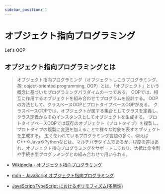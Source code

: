 ```yaml
---
sidebar_position: 1
---
```


# オブジェクト指向プログラミング

Let's OOP

## オブジェクト指向プログラミングとは

> オブジェクト指向プログラミング（オブジェクトしこうプログラミング、英: object-oriented programming, OOP）とは、「オブジェクト」という概念に基づいたプログラミングパラダイムの一つである。
> OOPでは、相互に作用するオブジェクトを組み合わせてプログラムを設計する。
> OOPの方法として、クラスベースOOPとプロトタイプベースOOPがある。 クラスベースOOPでは、オブジェクトが属する集合としてクラスを定義し、クラス定義からそのインスタンスとしてオブジェクトを生成する。 プロトタイプベースOOPでは既存のオブジェクト（プロトタイプ）を複製し、プロトタイプの複製に変更を加えることで様々な対象を表すオブジェクトを生成する。
> 広く使われているプログラミング言語の多く、例えばC++やJavaやPythonなどは、マルチパラダイムであるが、程度の差はあれ、オブジェクト指向プログラミングをサポートしており、大抵は命令型や手続き型プログラミングとの組み合わせで用いられる。

- [Wikipedia - オブジェクト指向プログラミング](https://ja.wikipedia.org/wiki/%E3%82%AA%E3%83%96%E3%82%B8%E3%82%A7%E3%82%AF%E3%83%88%E6%8C%87%E5%90%91%E3%83%97%E3%83%AD%E3%82%B0%E3%83%A9%E3%83%9F%E3%83%B3%E3%82%B0)

- [mdn - JavaScript オブジェクト指向プログラミング](https://developer.mozilla.org/ja/docs/Learn/JavaScript/Objects/Object-oriented_programming)

- [JavaScript/TypeScript におけるポリモフィズム(多態性)](polymorphism)
